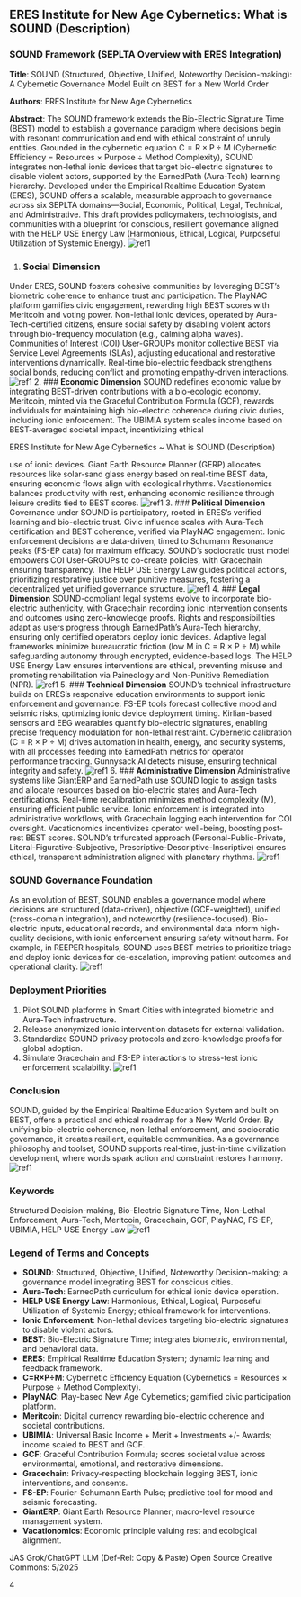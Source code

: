 ﻿## **ERES Institute for New Age Cybernetics: What is SOUND (Description)** 
### **SOUND Framework (SEPLTA Overview with ERES Integration)** 
**Title**: SOUND (Structured, Objective, Unified, Noteworthy Decision-making): A Cybernetic Governance Model Built on BEST for a New World Order 

**Authors**: ERES Institute for New Age Cybernetics 

**Abstract**: The SOUND framework extends the Bio-Electric Signature Time (BEST) model to establish a governance paradigm where decisions begin with resonant communication and end with ethical constraint of unruly entities. Grounded in the cybernetic equation $\mathrm{C}=\mathrm{R} \times \mathrm{P} \div \mathrm{M}$ (Cybernetic Efficiency = Resources × Purpose ÷ Method Complexity), SOUND integrates non-lethal ionic devices that target bio-electric signatures to disable violent actors, supported by the EarnedPath (Aura-Tech) learning hierarchy. Developed under the Empirical Realtime Education System (ERES), SOUND offers a scalable, measurable approach to governance across six SEPLTA domains—Social, Economic, Political, Legal, Technical, and Administrative. This draft provides policymakers, technologists, and communities with a blueprint for conscious, resilient governance aligned with the HELP USE Energy Law (Harmonious, Ethical, Logical, Purposeful Utilization of Systemic Energy). ![ref1]
1. ### **Social Dimension** 
Under ERES, SOUND fosters cohesive communities by leveraging BEST’s biometric coherence to enhance trust and participation. The PlayNAC platform gamifies civic engagement, rewarding high BEST scores with Meritcoin and voting power. Non-lethal ionic devices, operated by Aura-Tech-certified citizens, ensure social safety by disabling violent actors through bio-frequency modulation (e.g., calming alpha waves). Communities of Interest (COI) User-GROUPs monitor collective BEST via Service Level Agreements (SLAs), adjusting educational and restorative interventions dynamically. Real-time bio-electric feedback strengthens social bonds, reducing conflict and promoting empathy-driven interactions. ![ref1]
2. ### **Economic Dimension** 
SOUND redefines economic value by integrating BEST-driven contributions with a bio-ecologic economy. Meritcoin, minted via the Graceful Contribution Formula (GCF), rewards individuals for maintaining high bio-electric coherence during civic duties, including ionic enforcement. The UBIMIA system scales income based on BEST-averaged societal impact, incentivizing ethical 

ERES Institute for New Age Cybernetics ~ What is SOUND (Description) 

use of ionic devices. Giant Earth Resource Planner (GERP) allocates resources like solar-sand glass energy based on real-time BEST data, ensuring economic flows align with ecological rhythms. Vacationomics balances productivity with rest, enhancing economic resilience through leisure credits tied to BEST scores. ![ref1]
3. ### **Political Dimension** 
Governance under SOUND is participatory, rooted in ERES’s verified learning and bio-electric trust. Civic influence scales with Aura-Tech certification and BEST coherence, verified via PlayNAC engagement. Ionic enforcement decisions are data-driven, timed to Schumann Resonance peaks (FS-EP data) for maximum efficacy. SOUND’s sociocratic trust model empowers COI User-GROUPs to co-create policies, with Gracechain ensuring transparency. The HELP USE Energy Law guides political actions, prioritizing restorative justice over punitive measures, fostering a decentralized yet unified governance structure. ![ref1]
4. ### **Legal Dimension** 
SOUND-compliant legal systems evolve to incorporate bio-electric authenticity, with Gracechain recording ionic intervention consents and outcomes using zero-knowledge proofs. Rights and responsibilities adapt as users progress through EarnedPath’s Aura-Tech hierarchy, ensuring only certified operators deploy ionic devices. Adaptive legal frameworks minimize bureaucratic friction (low M in C = R × P ÷ M) while safeguarding autonomy through encrypted, evidence-based logs. The HELP USE Energy Law ensures interventions are ethical, preventing misuse and promoting rehabilitation via Paineology and Non-Punitive Remediation (NPR). ![ref1]
5. ### **Technical Dimension** 
SOUND’s technical infrastructure builds on ERES’s responsive education environments to support ionic enforcement and governance. FS-EP tools forecast collective mood and seismic risks, optimizing ionic device deployment timing. Kirlian-based sensors and EEG wearables quantify bio-electric signatures, enabling precise frequency modulation for non-lethal restraint. Cybernetic calibration (C = R × P ÷ M) drives automation in health, energy, and security systems, with all processes feeding into EarnedPath metrics for operator performance tracking. Gunnysack AI detects misuse, ensuring technical integrity and safety. ![ref1]
6. ### **Administrative Dimension** 
Administrative systems like GiantERP and EarnedPath use SOUND logic to assign tasks and allocate resources based on bio-electric states and Aura-Tech certifications. Real-time recalibration minimizes method complexity (M), ensuring efficient public service. Ionic enforcement is integrated into administrative workflows, with Gracechain logging each intervention for COI oversight. Vacationomics incentivizes operator well-being, boosting post-rest BEST scores. SOUND’s trifurcated approach (Personal-Public-Private, Literal-Figurative-Subjective, Prescriptive-Descriptive-Inscriptive) ensures ethical, transparent administration aligned with planetary rhythms. ![ref1]
### **SOUND Governance Foundation** 
As an evolution of BEST, SOUND enables a governance model where decisions are structured (data-driven), objective (GCF-weighted), unified (cross-domain integration), and noteworthy (resilience-focused). Bio-electric inputs, educational records, and environmental data inform high-quality decisions, with ionic enforcement ensuring safety without harm. For example, in REEPER hospitals, SOUND uses BEST metrics to prioritize triage and deploy ionic devices for de-escalation, improving patient outcomes and operational clarity. ![ref1]
### **Deployment Priorities** 
1. Pilot SOUND platforms in Smart Cities with integrated biometric and Aura-Tech infrastructure. 
1. Release anonymized ionic intervention datasets for external validation. 
1. Standardize SOUND privacy protocols and zero-knowledge proofs for global adoption. 
1. Simulate Gracechain and FS-EP interactions to stress-test ionic enforcement scalability. ![ref1]
### **Conclusion** 
SOUND, guided by the Empirical Realtime Education System and built on BEST, offers a practical and ethical roadmap for a New World Order. By unifying bio-electric coherence, non-lethal enforcement, and sociocratic governance, it creates resilient, equitable communities. As a governance philosophy and toolset, SOUND supports real-time, just-in-time civilization development, where words spark action and constraint restores harmony. ![ref1]
### **Keywords** 
Structured Decision-making, Bio-Electric Signature Time, Non-Lethal Enforcement, Aura-Tech, Meritcoin, Gracechain, GCF, PlayNAC, FS-EP, UBIMIA, HELP USE Energy Law ![ref1]
### **Legend of Terms and Concepts** 
- **SOUND**: Structured, Objective, Unified, Noteworthy Decision-making; a governance model integrating BEST for conscious cities. 
- **Aura-Tech**: EarnedPath curriculum for ethical ionic device operation. 
- **HELP USE Energy Law**: Harmonious, Ethical, Logical, Purposeful Utilization of Systemic Energy; ethical framework for interventions. 
- **Ionic Enforcement**: Non-lethal devices targeting bio-electric signatures to disable violent actors. 
- **BEST**: Bio-Electric Signature Time; integrates biometric, environmental, and behavioral data. 
- **ERES**: Empirical Realtime Education System; dynamic learning and feedback framework. 
- **C=R×P÷M**: Cybernetic Efficiency Equation (Cybernetics = Resources × Purpose ÷ Method Complexity). 
- **PlayNAC**: Play-based New Age Cybernetics; gamified civic participation platform. 
- **Meritcoin**: Digital currency rewarding bio-electric coherence and societal contributions. 
- **UBIMIA**: Universal Basic Income + Merit + Investments +/- Awards; income scaled to BEST and GCF. 
- **GCF**: Graceful Contribution Formula; scores societal value across environmental, emotional, and restorative dimensions. 
- **Gracechain**: Privacy-respecting blockchain logging BEST, ionic interventions, and consents. 
- **FS-EP**: Fourier-Schumann Earth Pulse; predictive tool for mood and seismic forecasting. 
- **GiantERP**: Giant Earth Resource Planner; macro-level resource management system. 
- **Vacationomics**: Economic principle valuing rest and ecological alignment. 

JAS Grok/ChatGPT LLM (Def-Rel: Copy & Paste) 
Open Source Creative Commons: 5/2025 

4 

[ref1]: Aspose.Words.b08cccdd-b786-4f65-8690-acca0afa8f67.001.png

